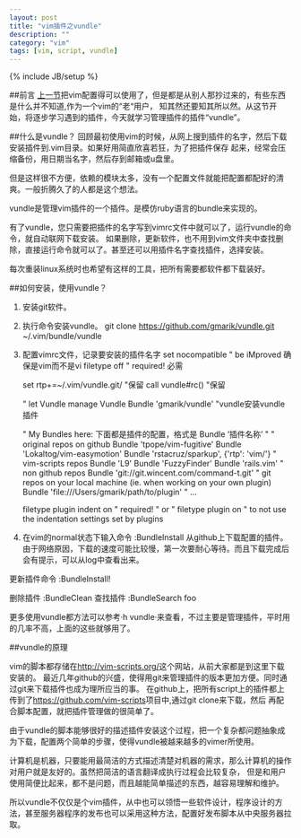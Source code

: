 ```yaml
---
layout: post
title: "vim插件之vundle"
description: ""
category: "vim"
tags: [vim, script, vundle]
---
```

{% include JB/setup %}

##前言
[上一节][1]把vim配置得可以使用了，但是都是从别人那抄过来的，有些东西是什么并不知道,作为一个vim的“老“用户，
知其然还要知其所以然。从这节开始，将逐步学习遇到的插件，今天就学习管理插件的插件“vundle”。

##什么是vundle？
回顾最初使用vim的时候，从网上搜到插件的名字，然后下载安装插件到.vim目录。如果好用简直欣喜若狂，为了把插件保存
起来，经常会压缩备份，用日期当名字，然后存到邮箱或u盘里。

但是这样很不方便，依赖的模块太多，没有一个配置文件就能把配置都配好的清爽。一般折腾久了的人都是这个想法。

vundle是管理vim插件的一个插件。是模仿ruby语言的bundle来实现的。

有了vundle，您只需要把插件的名字写到vimrc文件中就可以了，运行vundle的命令，就自动联网下载安装。
如果删除，更新软件，也不用到vim文件夹中查找删除，直接运行命令就可以了。甚至还可以用插件名字查找插件，选择安装。

每次重装linux系统时也希望有这样的工具，把所有需要都软件都下载装好。

##如何安装，使用vundle？
1. 安装git软件。
2. 执行命令安装vundle。
    git clone https://github.com/gmarik/vundle.git ~/.vim/bundle/vundle
3. 配置vimrc文件，记录要安装的插件名字
    set nocompatible               " be iMproved 确保是vim而不是vi
    filetype off                   " required!   必需
    
    set rtp+=~/.vim/vundle.git/   "保留
    call vundle#rc()              "保留
    
    " let Vundle manage Vundle
    Bundle 'gmarik/vundle'        "vundle安装vundle插件
    
    " My Bundles here:             下面都是插件的配置，格式是 Bundle ‘插件名称’
    "
    " original repos on github
    Bundle 'tpope/vim-fugitive'
    Bundle 'Lokaltog/vim-easymotion'
    Bundle 'rstacruz/sparkup', {'rtp': 'vim/'}
    " vim-scripts repos
    Bundle 'L9'
    Bundle 'FuzzyFinder'
    Bundle 'rails.vim'
    " non github repos
    Bundle 'git://git.wincent.com/command-t.git'
    " git repos on your local machine (ie. when working on your own plugin)
    Bundle 'file:///Users/gmarik/path/to/plugin'
    " ...
    
    filetype plugin indent on     " required!
    " or 
    " filetype plugin on          " to not use the indentation settings set by plugins

4. 在vim的normal状态下输入命令
    :BundleInstall
从github上下载配置的插件。由于网络原因，下载的速度可能比较慢，第一次要耐心等待。而且下载完成后会有提示，可以从log中查看出来。

更新插件命令
    :BundleInstall!            

删除插件
    :BundleClean
查找插件
    :BundleSearch foo

更多使用vundle都方法可以参考·h vundle·来查看，不过主要是管理插件，平时用的几率不高，上面的这些就够用了。

##vundle的原理

vim的脚本都存储在<http://vim-scripts.org/>这个网站，从前大家都是到这里下载安装的。
最近几年github的兴盛，使得用git来管理插件的版本更加方便。同时通过git来下载插件也成为理所应当的事。
在github上，把所有script上的插件都上传到了<https://github.com/vim-scripts>项目中,通过git clone来下载，然后
再配合脚本配置，就把插件管理做的很简单了。

由于vundle的脚本能够很好的描述插件安装这个过程，把一个复杂都问题抽象成为下载，配置两个简单的步骤，使得vundle被越来越多的vimer所使用。

计算机是机器，只要能用最简洁的方式描述清楚对机器的需求，那么计算机的操作对用户就是友好的。虽然把简洁的语言翻译成执行过程会比较复杂，
但是和用户使用简便比起来，都不是问题，而且越能简单描述的东西，越容易理解和维护。

所以vundle不仅仅是个vim插件，从中也可以领悟一些软件设计，程序设计的方法，甚至服务器程序的发布也可以采用这种方法，配置好发布脚本从中央服务器拉取。

[1]:http://www.yunpengzhang.com/blog/2013/11/10/vim_config_tips/

